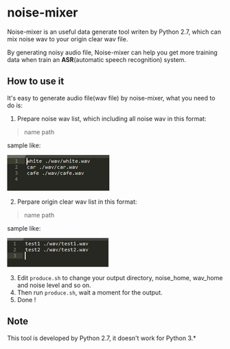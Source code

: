 # noise-mixer

Noise-mixer is an useful data generate tool writen by Python 2.7, which can mix noise wav to your origin clear wav file. 

By generating noisy audio file, Noise-mixer can help you get more training data when train an **ASR**(automatic speech recognition) system. 

## How to use it

It's easy to generate audio file(wav file) by noise-mixer, what you need to do is:

1. Prepare noise wav list, which including all noise wav in this format: 

> name path

sample like:

![noise_scp](./img/noise.jpg)

2. Perpare origin clear wav list in this format:

> name path

sample like:

![wav_scp](./img/wav.jpg)

3. Edit `produce.sh` to change your output directory, noise_home, wav_home and noise level and so on. 
4. Then run `produce.sh`, wait a moment for the output.
5. Done !

## Note

This tool is developed by Python 2.7, it doesn't work for Python 3.*

